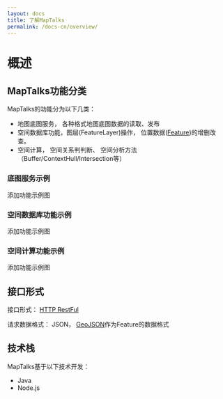 ```yaml
---
layout: docs
title: 了解MapTalks
permalink: /docs-cn/overview/
---
```

# 概述

## MapTalks功能分类

MapTalks的功能分为以下几类：

* 地图底图服务， 各种格式地图底图数据的读取、发布
* 空间数据库功能，图层(FeatureLayer)操作， 位置数据([Feature](https://en.wikipedia.org/wiki/Feature_data))的增删改查。
* 空间计算， 空间关系判判断、 空间分析方法（Buffer/ContextHull/Intersection等）

### 底图服务示例

添加功能示例图

### 空间数据库功能示例

添加功能示例图

### 空间计算功能示例

添加功能示例图

## 接口形式

接口形式： [HTTP RestFul](rest-api.html)

请求数据格式： JSON， [GeoJSON](http://www.geojson.org)作为Feature的数据格式

## 技术栈

MapTalks基于以下技术开发：

* Java
* Node.js
